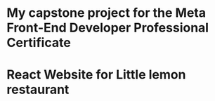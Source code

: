 # My capstone project for the Meta Front-End Developer Professional Certificate

# React Website for Little lemon restaurant
